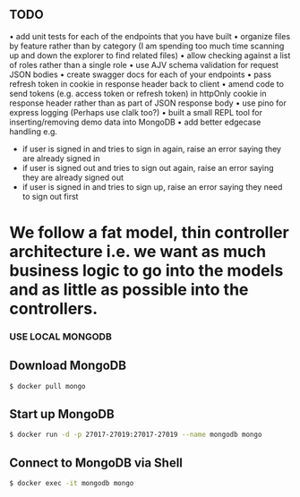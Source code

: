 ## TODO

• add unit tests for each of the endpoints that you have built
• organize files by feature rather than by category (I am spending too much time scanning up and down the explorer to find related files)
• allow checking against a list of roles rather than a single role
• use AJV schema validation for request JSON bodies
• create swagger docs for each of your endpoints
• pass refresh token in cookie in response header back to client
• amend code to send tokens (e.g. access token or refresh token) in httpOnly cookie in response header rather than as part of JSON response body
• use pino for express logging (Perhaps use clalk too?)
• built a small REPL tool for inserting/removing demo data into MongoDB
• add better edgecase handling e.g.

- if user is signed in and tries to sign in again, raise an error saying they are already signed in
- if user is signed out and tries to sign out again, raise an error saying they are already signed out
- if user is signed in and tries to sign up, raise an error saying they need to sign out first

# We follow a fat model, thin controller architecture i.e. we want as much business logic to go into the models and as little as possible into the controllers.

### USE LOCAL MONGODB

## Download MongoDB

```sh
$ docker pull mongo
```

## Start up MongoDB

```sh
$ docker run -d -p 27017-27019:27017-27019 --name mongodb mongo
```

## Connect to MongoDB via Shell

```sh
$ docker exec -it mongodb mongo
```
